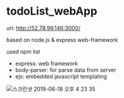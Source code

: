 # todoList_webApp

url: http://52.78.99.146:3000/

based on node.js & express web-framework 

used npm list

- express: web framework
- body-parser: for parse data from server
- ejs: embedded javascript templating 

![스크린샷 2019-06-18 오후 4 23 35](https://user-images.githubusercontent.com/35421421/59661522-f6765800-91e5-11e9-928b-e489161ba40c.png)


